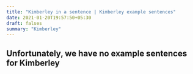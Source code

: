 ```yaml
---
title: "Kimberley in a sentence | Kimberley example sentences"
date: 2021-01-20T19:57:50+05:30
draft: falses
summary: "Kimberley"
---
```

## Unfortunately, we have no example sentences for Kimberley                 
